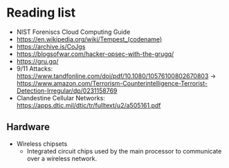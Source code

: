 # Reading list

- NIST Foreniscs Cloud Computing Guide
- https://en.wikipedia.org/wiki/Tempest_(codename)
- https://archive.is/CoJgs
- https://blogsofwar.com/hacker-opsec-with-the-grugq/
- https://gru.gq/
- 9/11 Attacks: https://www.tandfonline.com/doi/pdf/10.1080/10576100802670803 -> https://www.amazon.com/Terrorism-Counterintelligence-Terrorist-Detection-Irregular/dp/0231158769
- Clandestine Cellular Networks: https://apps.dtic.mil/dtic/tr/fulltext/u2/a505161.pdf

## Hardware
- Wireless chipsets
  - Integrated circuit chips used by the main processor to communicate over a wireless network.
